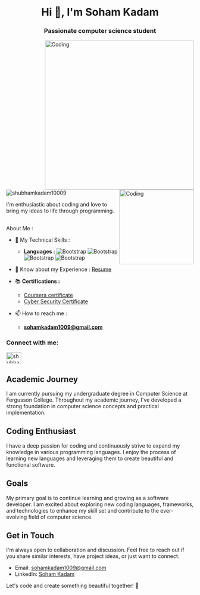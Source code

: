 <h1 align="center">Hi 👋, I'm Soham Kadam</h1>
<h3 align="center">Passionate computer science student</h3>
<img align="right" alt="Coding" width="400" src="https://media3.giphy.com/media/v1.Y2lkPTc5MGI3NjExYTc2MmI5ZDI2ODBhM2Q1ZThlOWQ5N2RlYjJhOWMyNWFhMDI3NzQ1ZiZlcD12MV9pbnRlcm5hbF9naWZzX2dpZklkJmN0PWc/qgQUggAC3Pfv687qPC/giphy.gif">
<img align="right" alt="Coding" width="200" src="https://www.careerguide.com/career/wp-content/uploads/2021/08/570bfa_93eba704821a45119d72f3c091263817_mv2.gif">

<p align="left"> <img src="https://komarev.com/ghpvc/?username=shubhamkadam10009&label=Profile%20views&color=0e75b6&style=flat" alt="shubhamkadam10009" /> </p>
I'm enthusiastic about coding and love to bring my ideas to life through programming.

##

About Me :
- 🌱 My Technical Skills :
  - **Languages :** ![Bootstrap](https://img.shields.io/badge/-C-05122A?style=plastic&logo=C&color=af4e4e) ![Bootstrap](https://img.shields.io/badge/-html-05122A?style=plastic&logo=html&color=af4e4e) ![Bootstrap](https://img.shields.io/badge/-CSS-05122A?style=plastic&logo=CSS&color=af4e4e) ![Bootstrap](https://img.shields.io/badge/-javascript-05122A?style=plastic&logo=javascript&color=af4e4e)



- 📄 Know about my Experience : [Resume](https://drive.google.com/file/d/18muUNksuXdxrGFZmfg-vG27seXBKKRaW/view?usp=drive_link)
- 📚 **Certifications :**
  
  - [Coursera certificate]( https://coursera.org/share/8c02646f6b59a1d3ccdbc9029f8110b9)
  - [Cyber Security Certificate](https://certificate.givemycertificate.com/c/08a425ef-7650-4e73-b5b7-c5d5aa9aca38)
    
- 📫 How to reach me :
   - **sohamkadam1009@gmail.com**
<h3 align="left">Connect with me:</h3>
<p align="left">
<a href="https://www.linkedin.com/in/soham-kadam-8579102aa?lipi=urn%3Ali%3Apage%3Ad_flagship3_profile_view_base_contact_details%3By3xTRTnaSD6ofMj0MWWPZw%3D%3D" target="blank"><img align="center" src="https://raw.githubusercontent.com/rahuldkjain/github-profile-readme-generator/master/src/images/icons/Social/linked-in-alt.svg" alt="shubham kadam" height="30" width="40" /></a>

</p>

## Academic Journey
I am currently pursuing my undergraduate degree in Computer Science at Fergusson College. Throughout my academic journey, I've developed a strong foundation in computer science concepts and practical implementation.

## Coding Enthusiast
I have a deep passion for coding and continuously strive to expand my knowledge in various programming languages. I enjoy the process of learning new languages and leveraging them to create beautiful and functional software.

## Goals
My primary goal is to continue learning and growing as a software developer. I am excited about exploring new coding languages, frameworks, and technologies to enhance my skill set and contribute to the ever-evolving field of computer science.

## Get in Touch
I'm always open to collaboration and discussion. Feel free to reach out if you share similar interests, have project ideas, or just want to connect.

- Email: sohamkadam1009@gmail.com
- LinkedIn: [Soham Kadam](https://www.linkedin.com/in/soham-kadam-8579102aa?lipi=urn%3Ali%3Apage%3Ad_flagship3_profile_view_base_contact_details%3By3xTRTnaSD6ofMj0MWWPZw%3D%3D)


Let's code and create something beautiful together! 🚀
